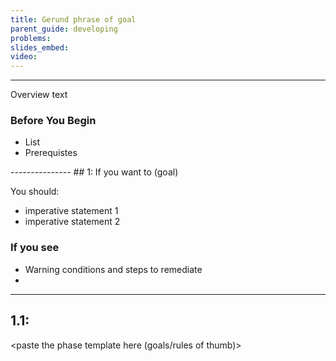 ```yaml
---
title: Gerund phrase of goal
parent_guide: developing
problems: 
slides_embed:
video: 
---
```

---------------
Overview text

### Before You Begin
 -  List
 -  Prerequistes

<copy this block and follow its structure for each phase in the approach.>
---------------
## 1: If you want to (goal)

You should:
 - imperative statement 1
 - imperative statement 2

### If you see

 - Warning conditions and steps to remediate
 - 
 
----
## 1.1: 

<paste the phase template here (goals/rules of thumb)>
